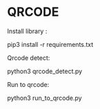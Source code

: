 # QRCODE
Install library :

pip3 install -r requirements.txt

Qrcode detect: 

python3 qrcode_detect.py

Run to qrcode:

python3 run_to_qrcode.py
